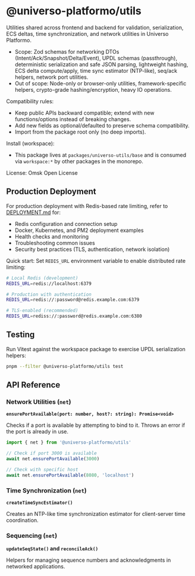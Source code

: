 # @universo-platformo/utils

Utilities shared across frontend and backend for validation, serialization, ECS deltas, time synchronization, and network utilities in Universo Platformo.

-   Scope: Zod schemas for networking DTOs (Intent/Ack/Snapshot/Delta/Event), UPDL schemas (passthrough), deterministic serialization and safe JSON parsing, lightweight hashing, ECS delta compute/apply, time sync estimator (NTP-like), seq/ack helpers, network port utilities.
-   Out of scope: Node-only or browser-only utilities, framework-specific helpers, crypto-grade hashing/encryption, heavy IO operations.

Compatibility rules:

-   Keep public APIs backward compatible; extend with new functions/options instead of breaking changes.
-   Add new fields as optional/defaulted to preserve schema compatibility.
-   Import from the package root only (no deep imports).

Install (workspace):

-   This package lives at `packages/universo-utils/base` and is consumed via `workspace:*` by other packages in the monorepo.

License: Omsk Open License

## Production Deployment

For production deployment with Redis-based rate limiting, refer to [DEPLOYMENT.md](./DEPLOYMENT.md) for:

-   Redis configuration and connection setup
-   Docker, Kubernetes, and PM2 deployment examples
-   Health checks and monitoring
-   Troubleshooting common issues
-   Security best practices (TLS, authentication, network isolation)

Quick start: Set `REDIS_URL` environment variable to enable distributed rate limiting:

```bash
# Local Redis (development)
REDIS_URL=redis://localhost:6379

# Production with authentication
REDIS_URL=redis://:password@redis.example.com:6379

# TLS-enabled (recommended)
REDIS_URL=rediss://:password@redis.example.com:6380
```

## Testing

Run Vitest against the workspace package to exercise UPDL serialization helpers:

```bash
pnpm --filter @universo-platformo/utils test
```

## API Reference

### Network Utilities (`net`)

**`ensurePortAvailable(port: number, host?: string): Promise<void>`**

Checks if a port is available by attempting to bind to it. Throws an error if the port is already in use.

```typescript
import { net } from '@universo-platformo/utils'

// Check if port 3000 is available
await net.ensurePortAvailable(3000)

// Check with specific host
await net.ensurePortAvailable(8080, 'localhost')
```

### Time Synchronization (`net`)

**`createTimeSyncEstimator()`**

Creates an NTP-like time synchronization estimator for client-server time coordination.

### Sequencing (`net`)

**`updateSeqState()` and `reconcileAck()`**

Helpers for managing sequence numbers and acknowledgments in networked applications.
